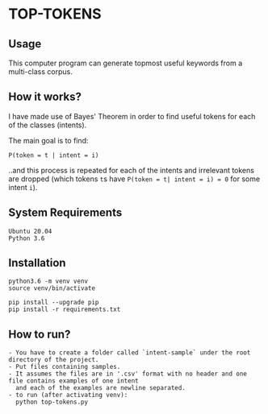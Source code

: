 # TOP-TOKENS

## Usage
This computer program can generate topmost useful keywords from a multi-class corpus.

## How it works?
I have made use of Bayes' Theorem in order to find useful tokens for each of the classes (intents).

The main goal is to find:
```
P(token = t | intent = i)
```
..and this process is repeated for each of the intents and irrelevant tokens are dropped 
(which tokens `t`s have `P(token = t| intent = i) = 0` for some intent `i`).

## System Requirements
```
Ubuntu 20.04
Python 3.6
```

## Installation
```
python3.6 -m venv venv
source venv/bin/activate

pip install --upgrade pip
pip install -r requirements.txt
```

## How to run?
```
- You have to create a folder called `intent-sample` under the root directory of the project.
- Put files containing samples.
- It assumes the files are in '.csv' format with no header and one file contains examples of one intent
  and each of the examples are newline separated.
- to run (after activating venv):
  python top-tokens.py
```

